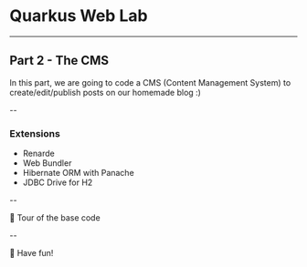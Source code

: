 # Quarkus Web Lab

---

## Part 2 - The CMS

In this part, we are going to code a CMS (Content Management System) to create/edit/publish posts on our homemade blog :)

--

### Extensions

- Renarde
- Web Bundler
- Hibernate ORM with Panache
- JDBC Drive for H2

--

👀 Tour of the base code

--

👻 Have fun!

